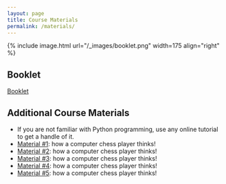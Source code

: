 ```yaml
---
layout: page
title: Course Materials
permalink: /materials/
---
```


{% include image.html url="/_images/booklet.png" width=175 align="right" %}

## Booklet

[Booklet](http://www.example.com/)

## Additional Course Materials

* If you are not familiar with Python programming, use any online tutorial to get a handle of it.
* [Material #1](http://www.example.com/): how a computer chess player thinks!
* [Material #2](http://www.example.com/): how a computer chess player thinks!
* [Material #3](http://www.example.com/): how a computer chess player thinks!
* [Material #4](http://www.example.com/): how a computer chess player thinks!
* [Material #5](http://www.example.com/): how a computer chess player thinks!
